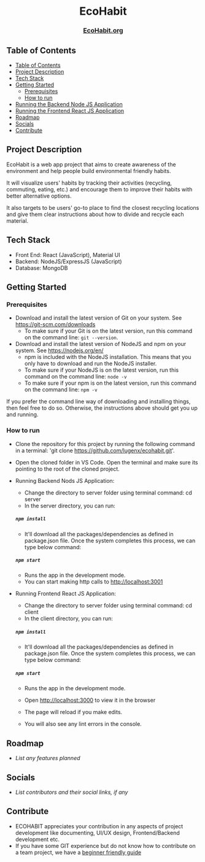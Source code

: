 <h1 align="center">EcoHabit</h1>
<h3 align="center">
    <a href="https://www.ecohabit.org/">EcoHabit.org</a> 
 
</h3>

## Table of Contents

-   [Table of Contents](#table-of-contents)
-   [Project Description](#project-description)
-   [Tech Stack](#tech-stack)
-   [Getting Started](#getting-started)
    -   [Prerequisites](#prerequisites)
    -   [How to run](#how-to-run)
-   [Running the Backend Node JS Application](#running-the-backend-node-js-application)
-   [Running the Frontend React JS Application](#running-the-frontend-react-js-application)
-   [Roadmap](#roadmap)
-   [Socials](#socials)
-   [Contribute](#contribute)

## Project Description

EcoHabit is a web app project that aims to create awareness of the environment and help people build environmental friendly habits.

It will visualize users' habits by tracking their activities (recycling, commuting, eating, etc.) and encourage them to improve their habits with better alternative options.

It also targets to be users' go-to place to find the closest recycling locations and give them clear instructions about how to divide and recycle each material.

## Tech Stack

-   Front End: React (JavaScript), Material UI
-   Backend: NodeJS/ExpressJS (JavaScript)
-   Database: MongoDB

## Getting Started

### Prerequisites

-   Download and install the latest version of Git on your system. See https://git-scm.com/downloads
	-	To make sure if your Git is on the latest version, run this command on the command line: `git --version`.
-	Download and install the latest version of NodeJS and npm on your system. See https://nodejs.org/en/
	-	npm is included with the NodeJS installation. This means that you only have to download and run the NodeJS installer.
	-	To make sure if your NodeJS is on the latest version, run this command on the command line: `node -v`
	-	To make sure if your npm is on the latest version, run this command on the command line: `npm -v`

If you prefer the command line way of downloading and installing things, then feel free to do so. Otherwise, the instructions above should get you up and running.

### How to run

-   Clone the repository for this project by running the following command in a terminal: 'git clone https://github.com/lugenx/ecohabit.git'.
-   Open the cloned folder in VS Code. Open the terminal and make sure its pointing to the root of the cloned project.

- Running Backend Nods JS Application:

  - Change the directory to server folder using terminal command: cd server
  - In the server directory, you can run:

  ##### `npm install`

  - It'll download all the packages/dependencies as defined in package.json file. Once the system completes this process, we can type below command:

  ##### `npm start`

  - Runs the app in the development mode.
  - You can start making http calls to [http://localhost:3001](http://localhost:3001)

- Running Frontend React JS Application:

  - Change the directory to server folder using terminal command: cd client
  - In the client directory, you can run:

  ##### `npm install`

  - It'll download all the packages/dependencies as defined in package.json file. Once the system completes this process, we can type below command:

  ##### `npm start`

  - Runs the app in the development mode.
  - Open [http://localhost:3000](http://localhost:3000) to view it in the browser

  - The page will reload if you make edits.
  - You will also see any lint errors in the console.


## Roadmap

-   _List any features planned_

## Socials

-   _List contributors and their social links, if any_

## Contribute

-   ECOHABIT appreciates your contribution in any aspects of project development like documenting, UI/UX design, Frontend/Backend development etc.
-   If you have some GIT experience but do not know how to contribute on a team project, we have a [beginner friendly guide](https://github.com/lugenx/ecohabit/blob/main/docs/how-to-contribute.md)

